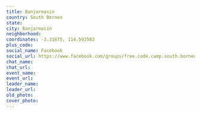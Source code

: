 ```yaml
---
title: Banjarmasin
country: South Borneo
state: 
city: Banjarmasin
neighborhood: 
coordinates: -3.31875, 114.592583
plus_code:
social_name: Facebook
social_url: https://www.facebook.com/groups/free.code.camp.south.borneo
chat_name:
chat_url:
event_name:
event_url:
leader_name:
leader_url:
old_photo: 
cover_photo:
---
```


